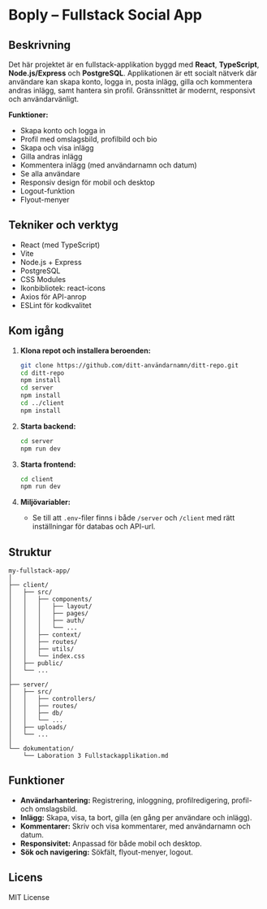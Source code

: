 # Boply – Fullstack Social App

## Beskrivning

Det här projektet är en fullstack-applikation byggd med **React**, **TypeScript**, **Node.js/Express** och **PostgreSQL**. Applikationen är ett socialt nätverk där användare kan skapa konto, logga in, posta inlägg, gilla och kommentera andras inlägg, samt hantera sin profil. Gränssnittet är modernt, responsivt och användarvänligt.

**Funktioner:**

-   Skapa konto och logga in
-   Profil med omslagsbild, profilbild och bio
-   Skapa och visa inlägg
-   Gilla andras inlägg
-   Kommentera inlägg (med användarnamn och datum)
-   Se alla användare
-   Responsiv design för mobil och desktop
-   Logout-funktion
-   Flyout-menyer

## Tekniker och verktyg

-   React (med TypeScript)
-   Vite
-   Node.js + Express
-   PostgreSQL
-   CSS Modules
-   Ikonbibliotek: react-icons
-   Axios för API-anrop
-   ESLint för kodkvalitet

## Kom igång

1. **Klona repot och installera beroenden:**

    ```bash
    git clone https://github.com/ditt-användarnamn/ditt-repo.git
    cd ditt-repo
    npm install
    cd server
    npm install
    cd ../client
    npm install
    ```

2. **Starta backend:**

    ```bash
    cd server
    npm run dev
    ```

3. **Starta frontend:**

    ```bash
    cd client
    npm run dev
    ```

4. **Miljövariabler:**
    - Se till att `.env`-filer finns i både `/server` och `/client` med rätt inställningar för databas och API-url.

## Struktur

```
my-fullstack-app/
│
├── client/
│   ├── src/
│   │   ├── components/
│   │   │   ├── layout/
│   │   │   ├── pages/
│   │   │   ├── auth/
│   │   │   └── ...
│   │   ├── context/
│   │   ├── routes/
│   │   ├── utils/
│   │   └── index.css
│   ├── public/
│   └── ...
│
├── server/
│   ├── src/
│   │   ├── controllers/
│   │   ├── routes/
│   │   ├── db/
│   │   └── ...
│   ├── uploads/
│   └── ...
│
└── dokumentation/
    └── Laboration 3 Fullstackapplikation.md
```

## Funktioner

-   **Användarhantering:** Registrering, inloggning, profilredigering, profil- och omslagsbild.
-   **Inlägg:** Skapa, visa, ta bort, gilla (en gång per användare och inlägg).
-   **Kommentarer:** Skriv och visa kommentarer, med användarnamn och datum.
-   **Responsivitet:** Anpassad för både mobil och desktop.
-   **Sök och navigering:** Sökfält, flyout-menyer, logout.

## Licens

MIT License
